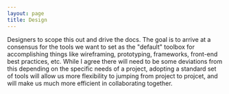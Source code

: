 ```yaml
---
layout: page
title: Design
---
```


<span class="highlight-designers">Designers to scope this out and drive the docs. The goal is to arrive at a consensus for the tools we want to set as the "default" toolbox for accomplishing things like wireframing, prototyping, frameworks, front-end best practices, etc.
While I agree there will need to be some deviations from this depending on the specific needs of a project, adopting a standard set of tools will allow us more flexibility to jumping from project to projcet, and will make us much more efficient in collaborating together. 
</span>

